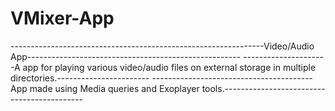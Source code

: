 # VMixer-App
---------------------------------------------------------------Video/Audio App-----------------------------------------------------
---------------------A app for playing various video/audio files on external storage in multiple directories.-----------------------
----------------------------------------App made using Media queries and Exoplayer tools.-------------------------------------------
